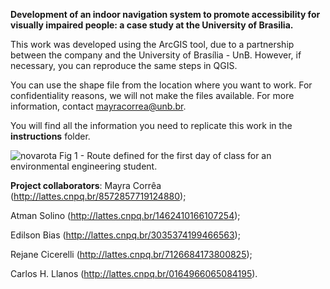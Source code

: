 **Development of an indoor navigation system to promote accessibility for visually impaired people: a case study at the University of Brasilia.**


This work was developed using the ArcGIS tool, due to a partnership between the company and the University of Brasília - UnB. However, if necessary, you can reproduce the same steps in QGIS.

You can use the shape file from the location where you want to work. For confidentiality reasons, we will not make the files available. For more information, contact mayracorrea@unb.br.


You will find all the information you need to replicate this work in the **instructions** folder.

![novarota](https://github.com/mayracorrea/Indoor-navigation-system-visually-impaired-people/assets/62765672/7e58072d-1123-4b19-8e98-ca08b54afd38)
Fig 1 -  Route defined for the first day of class for an environmental engineering student. 

**Project collaborators**: 
Mayra Corrêa (http://lattes.cnpq.br/8572857719124880);

Atman Solino (http://lattes.cnpq.br/1462410166107254);

Edilson Bias (http://lattes.cnpq.br/3035374199466563);

Rejane Cicerelli (http://lattes.cnpq.br/7126684173800825);

Carlos H. Llanos (http://lattes.cnpq.br/0164966065084195).
